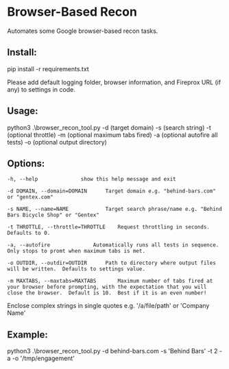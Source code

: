 # Browser-Based Recon

Automates some Google browser-based recon tasks.

## Install:

pip install -r requirements.txt

Please add default logging folder, browser information, and Fireprox URL (if any) to settings in code. 

## Usage:

python3 .\browser_recon_tool.py -d (target domain) -s (search string) -t (optional throttle) -m (optional maximum tabs fired) -a (optional autofire all tests) -o (optional output directory)

## Options:

	-h, --help				show this help message and exit

	-d DOMAIN, --domain=DOMAIN		Target domain e.g. "behind-bars.com" or "gentex.com"

	-s NAME, --name=NAME			Target search phrase/name e.g. "Behind Bars Bicycle Shop" or "Gentex"

	-t THROTTLE, --throttle=THROTTLE	Request throttling in seconds.  Defaults to 0.

	-a, --autofire				Automatically runs all tests in sequence.  Only stops to promt when maximum tabs is met.
	
 	-o OUTDIR, --outdir=OUTDIR		Path to directory where output files will be written.  Defaults to settings value.

	-m MAXTABS, --maxtabs=MAXTABS		Maximum number of tabs fired at your browser before prompting, with the expectation that you will close the browser.  Default is 10.  Best if it is an even number!

Enclose complex strings in single quotes e.g. '/a/file/path' or 'Company Name'

## Example:

python3 .\browser_recon_tool.py -d behind-bars.com -s 'Behind Bars' -t 2 -a -o '/tmp/engagement'
